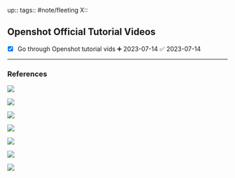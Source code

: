 up::
tags:: #note/fleeting 
X:: 

## Openshot Official Tutorial Videos

- [x] Go through Openshot tutorial vids ➕ 2023-07-14 ✅ 2023-07-14

---

### References

![](https://youtu.be/1k-ISfd-YBE)

![](https://youtu.be/VE6awGSr22Q)

![](https://youtu.be/P3zIprwr1rk)

![](https://youtu.be/BQS2tmgD_Rk)

![](https://youtu.be/2sushecqMs4)

![](https://youtu.be/Hd9k3x0diOo)

![](https://youtu.be/5XaWBTBTpTo)
